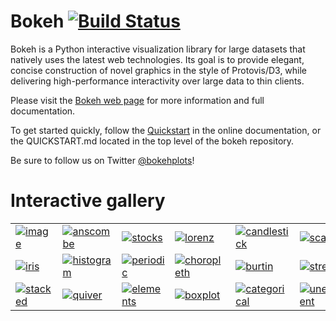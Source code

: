 Bokeh [![Build Status](https://travis-ci.org/ContinuumIO/bokeh.svg?branch=master)](https://travis-ci.org/ContinuumIO/bokeh)
=====

Bokeh is a Python interactive visualization library for large datasets that natively uses the latest web technologies. Its goal is to provide elegant, concise construction of novel graphics in the style of Protovis/D3, while delivering high-performance interactivity over large data to thin clients.

Please visit the [Bokeh web page](http://bokeh.pydata.org) for more information and full documentation.

To get started quickly, follow the [Quickstart](http://bokeh.pydata.org/docs/quickstart.html) in the online documentation, or the QUICKSTART.md located in the top level of the bokeh repository.

Be sure to follow us on Twitter [@bokehplots](http://twitter.com/BokehPlots)!


Interactive gallery
===================


<p>
<table cellspacing="20">
<tr>
<td>  <a href="http://bokeh.pydata.org/docs/gallery/image.html"><img alt="image" src="http://bokeh.pydata.org/_images/image_t.png" /></a>         </td>
<td>  <a href="http://bokeh.pydata.org/docs/gallery/anscombe.html"><img alt="anscombe" src="http://bokeh.pydata.org/_images/anscombe_t.png" /></a>      </td>
<td>  <a href="http://bokeh.pydata.org/docs/gallery/stocks.html"><img alt="stocks" src="http://bokeh.pydata.org/_images/stocks_t.png" /></a>        </td>
<td>  <a href="http://bokeh.pydata.org/docs/gallery/lorenz.html"><img alt="lorenz" src="http://bokeh.pydata.org/_images/lorenz_t.png" /></a>        </td>
<td>  <a href="http://bokeh.pydata.org/docs/gallery/candlestick.html"><img alt="candlestick" src="http://bokeh.pydata.org/_images/candlestick_t.png" /></a>   </td>
<td>  <a href="http://bokeh.pydata.org/docs/gallery/color_scatter.html"><img alt="scatter" src="http://bokeh.pydata.org/_images/scatter_t.png" /></a>       </td>
<td>  <a href="http://bokeh.pydata.org/docs/gallery/iris_splom.html"><img alt="splom" src="http://bokeh.pydata.org/_images/splom_t.png" /></a>         </td></p>
</tr><tr>
<td>  <a href="http://bokeh.pydata.org/docs/gallery/iris.html"><img alt="iris" src="http://bokeh.pydata.org/_images/iris_t.png" /></a>          </td>
<td>  <a href="http://bokeh.pydata.org/docs/gallery/histogram.html"><img alt="histogram" src="http://bokeh.pydata.org/_images/histogram_t.png" /></a>   </td>
<td>  <a href="http://bokeh.pydata.org/docs/gallery/periodic.html"><img alt="periodic" src="http://bokeh.pydata.org/_images/periodic_t.png" /></a>      </td>
<td>  <a href="http://bokeh.pydata.org/docs/gallery/texas.html"><img alt="choropleth" src="http://bokeh.pydata.org/_images/choropleth_t.png" /></a>    </td>
<td>  <a href="http://bokeh.pydata.org/docs/gallery/burtin.html"><img alt="burtin" src="http://bokeh.pydata.org/_images/burtin_t.png" /></a>        </td>
<td>  <a href="http://bokeh.pydata.org/docs/gallery/streamline.html"><img alt="streamline" src="http://bokeh.pydata.org/_images/streamline_t.png" /></a>    </td>
<td>  <a href="http://bokeh.pydata.org/docs/gallery/image_rgba.html"><img alt="image_rgba" src="http://bokeh.pydata.org/_images/image_rgba_t.png" /></a>    </td></p>
</tr><tr>
<td>  <a href="http://bokeh.pydata.org/docs/gallery/brewer.html"><img alt="stacked" src="http://bokeh.pydata.org/_images/stacked_t.png" /></a>       </td>
<td>  <a href="http://bokeh.pydata.org/docs/gallery/quiver.html"><img alt="quiver" src="http://bokeh.pydata.org/_images/quiver_t.png" /></a>        </td>
<td>  <a href="http://bokeh.pydata.org/docs/gallery/elements.html"><img alt="elements" src="http://bokeh.pydata.org/_images/elements_t.png" /></a>      </td>
<td>  <a href="http://bokeh.pydata.org/docs/gallery/boxplot.html"><img alt="boxplot" src="http://bokeh.pydata.org/_images/boxplot_t.png" /></a>       </td>
<td>  <a href="http://bokeh.pydata.org/docs/gallery/categorical.html"><img alt="categorical" src="http://bokeh.pydata.org/_images/categorical_t.png" /></a>   </td>
<td>  <a href="http://bokeh.pydata.org/docs/gallery/unemployment.html"><img alt="unemployment" src="http://bokeh.pydata.org/_images/unemployment_t.png" /></a>  </td>
<td>  <a href="http://bokeh.pydata.org/docs/gallery/les_mis.html"><img alt="les_mis" src="http://bokeh.pydata.org/_images/les_mis_t.png" /></a>       </td></p>
</tr>
</table>
</p>


